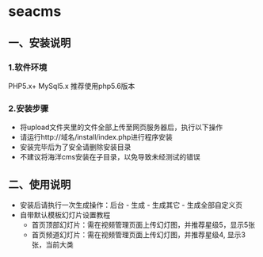 # seacms
## 一、安装说明
### 1.软件环境
PHP5.x+ MySql5.x
推荐使用php5.6版本
### 2.安装步骤
- 将upload文件夹里的文件全部上传至网页服务器后，执行以下操作
- 请运行http://域名/install/index.php进行程序安装
- 安装完毕后为了安全请删除安装目录
- 不建议将海洋cms安装在子目录，以免导致未经测试的错误
## 二、使用说明
- 安装后请执行一次生成操作：后台 - 生成 - 生成其它 - 生成全部自定义页
- 自带默认模板幻灯片设置教程
  - 首页顶部幻灯片：需在视频管理页面上传幻灯图，并推荐星级5，显示5张
  - 首页频道幻灯片：需在视频管理页面上传幻灯图，并推荐星级4,  显示3张，当前大类